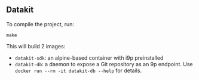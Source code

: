 ## Datakit

To compile the project, run:

```
make
```

This will build 2 images:

- `datakit-sdk`: an alpine-based container with i9p preinstalled
- `datakit-db`: a daemon to expose a Git repository as an 9p endpoint. Use
  `docker run --rm -it datakit-db --help` for details.
